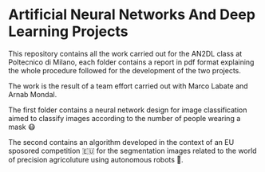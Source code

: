 # Artificial Neural Networks And Deep Learning Projects 

This repository contains all the work carried out for the AN2DL class at Poltecnico di Milano, each folder contains a report in pdf format explaining the whole procedure followed for the development of the two projects. 

The work is the result of a team effort carried out with Marco Labate and Arnab Mondal. 

The first folder contains a neural network design for image classification aimed to classify images according to the number of people wearing a mask 😷

The second contains an algorithm developed in the context of an EU sposored competition 🇪🇺 for the segmentation images related to the world of precision agricoluture using autonomous robots 🤖.
